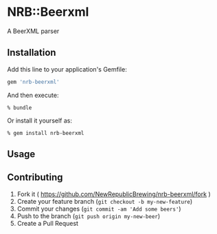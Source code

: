 # NRB::Beerxml

A BeerXML parser

## Installation

Add this line to your application's Gemfile:

```ruby
gem 'nrb-beerxml'
```

And then execute:

    % bundle

Or install it yourself as:

    % gem install nrb-beerxml

## Usage



## Contributing

1. Fork it ( https://github.com/NewRepublicBrewing/nrb-beerxml/fork )
2. Create your feature branch (`git checkout -b my-new-feature`)
3. Commit your changes (`git commit -am 'Add some beers'`)
4. Push to the branch (`git push origin my-new-beer`)
5. Create a Pull Request

